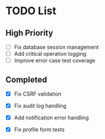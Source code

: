 # TODO List

## High Priority
- [ ] Fix database session management
- [ ] Add critical operation logging
- [ ] Improve error case test coverage

## Completed
- [x] Fix CSRF validation
- [x] Fix audit log handling
- [x] Add notification error handling
- [x] Fix profile form tests

